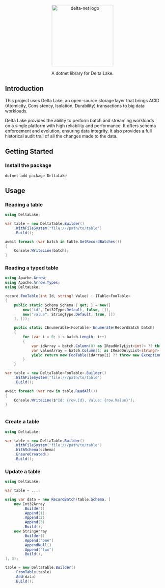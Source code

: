 <p align="center">
    <img src="https://raw.githubusercontent.com/johnsusi/delta-net/main/docs/logo.svg" alt="delta-net logo" height="200">
</p>
<p align="center">
A dotnet library for Delta Lake.
</p>

## Introduction

This project uses Delta Lake, an open-source storage layer that brings ACID (Atomicity, Consistency, Isolation, Durability) transactions to big data workloads.

Delta Lake provides the ability to perform batch and streaming workloads on a single platform with high reliability and performance. It offers schema enforcement and evolution, ensuring data integrity. It also provides a full historical audit trail of all the changes made to the data.

## Getting Started

### Install the package

```pwsh
dotnet add package DeltaLake
```

## Usage

### Reading a table

```csharp
using DeltaLake;

var table = new DeltaTable.Builder()
    .WithFileSystem("file:///path/to/table")
    .Build();

await foreach (var batch in table.GetRecordBatches())
{
    Console.WriteLine(batch);
}

```

### Reading a typed table

```csharp
using Apache.Arrow;
using Apache.Arrow.Types;
using DeltaLake;

record FooTable(int Id, string? Value) : ITable<FooTable>
{
    public static Schema Schema { get; } = new([
        new("id", Int32Type.Default, false, []),
        new("value", StringType.Default, true, [])
    ], []);

    public static IEnumerable<FooTable> Enumerate(RecordBatch batch)
    {
        for (var i = 0; i < batch.Length; i++)
        {
            var idArray = batch.Column(0) as IReadOnlyList<int?> ?? throw new Exception("Expected non-null array");
            var valueArray = batch.Column(1) as IReadOnlyList<string?> ?? throw new Exception("Expected non-null array");
            yield return new FooTable(idArray[i] ?? throw new Exception("Cannot be null"), valueArray[i]);
        }
    }

var table = new DeltaTable<FooTable>.Builder()
    .WithFileSystem("file:///path/to/table")
    .Build();

await foreach (var row in table.ReadAll())
{
    Console.WriteLine($"Id: {row.Id}, Value: {row.Value}");
}



```

### Create a table

```csharp
using DeltaLake;

var table = new DeltaTable.Builder()
    .WithFileSystem("file:///path/to/table")
    .WithSchema(schema)
    .EnsureCreated()
    .Build();

```

### Update a table

```csharp
using DeltaLake;

var table = ...;

using var data = new RecordBatch(table.Schema, [
    new Int32Array
        .Builder()
        .Append(1)
        .Append(2)
        .Append(3)
        .Build(),
    new StringArray
        .Builder()
        .Append("one")
        .AppendNull()
        .Append("two")
        .Build(),
], 3);

table = new DeltaTable.Builder()
    .FromTable(table)
    .Add(data)
    .Build();

```


